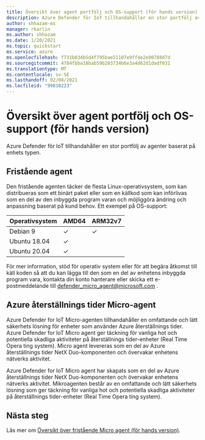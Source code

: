 ```yaml
---
title: Översikt över agent portfölj och OS-support (för hands version)
description: Azure Defender för IoT tillhandahåller en stor portfölj av agenter baserat på enhets typen.
author: shhazam-ms
manager: rkarlin
ms.author: shhazam
ms.date: 1/20/2021
ms.topic: quickstart
ms.service: azure
ms.openlocfilehash: f731b034b5d4f795bae51107e9ff4e2e90788d7d
ms.sourcegitcommit: 4784fbba18bab59b203734b6e3a4d62d1dadf031
ms.translationtype: MT
ms.contentlocale: sv-SE
ms.lasthandoff: 02/08/2021
ms.locfileid: "99810223"
---
```

# <a name="agent-portfolio-overview-and-os-support-preview"></a>Översikt över agent portfölj och OS-support (för hands version)

Azure Defender för IoT tillhandahåller en stor portfölj av agenter baserat på enhets typen. 

## <a name="standalone-agent"></a>Fristående agent

Den fristående agenten täcker de flesta Linux-operativsystem, som kan distribueras som ett binärt paket eller som en källkod som kan införlivas som en del av den inbyggda program varan och möjliggöra ändring och anpassning baserat på kund behov. Ett exempel på OS-support: 

| Operativsystem | AMD64 | ARM32v7 |
|--|--|--|
| Debian 9 | ✓ | ✓ |
| Ubuntu 18.04 | ✓ |  |
| Ubuntu 20.04 | ✓ |  |

För mer information, stöd för operativ system eller för att begära åtkomst till käll koden så att du kan lägga till den som en del av enhetens inbyggda program vara, kontakta din konto hanterare eller skicka ett e-postmeddelande till <defender_micro_agent@microsoft.com> . 

## <a name="azure-rtos-micro-agent"></a>Azure återställnings tider Micro-agent

Azure Defender for IoT Micro-agenten tillhandahåller en omfattande och lätt säkerhets lösning för enheter som använder Azure återställnings tider. Azure Defender for IoT Micro agent ger täckning för vanliga hot och potentiella skadliga aktiviteter på återställnings tider-enheter (Real Time Opera ting system). Micro agent levereras som en del av Azure återställnings tider NetX Duo-komponenten och övervakar enhetens nätverks aktivitet. 

Azure Defender for IoT Micro agent har skapats som en del av Azure återställnings tider NetX Duo-komponenten och övervakar enhetens nätverks aktivitet. Mikroagenten består av en omfattande och lätt säkerhets lösning som ger täckning för vanliga hot och potentiella skadliga aktiviteter på återställnings tider-enheter (Real Time Opera ting system).

## <a name="next-steps"></a>Nästa steg

Läs mer om [Översikt över fristående Micro agent (för hands version)](concept-standalone-micro-agent-overview.md).
